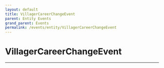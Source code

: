 ```yaml
---
layout: default
title: VillagerCareerChangeEvent
parent: Entity Events
grand_parent: Events
permalink: /events/entity/VillagerCareerChangeEvent
---
```


# VillagerCareerChangeEvent

---
